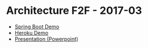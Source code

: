 # Architecture F2F - 2017-03

- [Spring Boot Demo](./README-spring-boot-demo.md)
- [Heroku Demo](./README-heroku-demo.md)
- [Presentation (Powerpoint)](./presentation.pptx)
